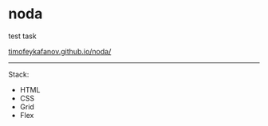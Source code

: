 # noda

test task

[timofeykafanov.github.io/noda/](timofeykafanov.github.io/noda/)

------

Stack:

* HTML
* CSS
* Grid
* Flex
